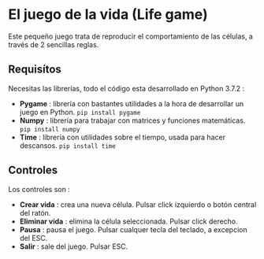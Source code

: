 # El juego de la vida (Life game)
Este pequeño juego trata de reproducir el comportamiento de las células, a través de 2 sencillas reglas.

## Requisítos
Necesitas las librerías, todo el código esta desarrollado en Python 3.7.2 :
- **Pygame** : librería con bastantes utilidades a la hora de desarrollar un juego en Python. ```pip install pygame```
- **Numpy** : librería para trabajar con matrices y funciones matemáticas. ```pip install numpy```
- **Time** : librería con utilidades sobre el tiempo, usada para hacer descansos. ```pip install time```

## Controles
Los controles son :
- **Crear vida** : crea una nueva célula. Pulsar click izquierdo o botón central del ratón.
- **Eliminar vida** : elimina la célula seleccionada. Pulsar click derecho.
- **Pausa** : pausa el juego. Pulsar cualquer tecla del teclado, a excepcion del ESC.
- **Salir** : sale del juego. Pulsar ESC.
